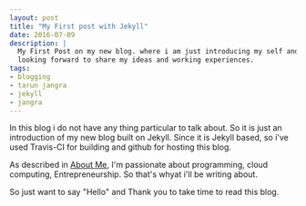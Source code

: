 ```yaml
---
layout: post
title: "My First post with Jekyll"
date: 2016-07-09
description: |
  My First Post on my new blog. where i am just introducing my self and 
  looking forward to share my ideas and working experiences.
tags:
- blogging
- tarun jangra
- jekyll
- jangra
---
```


In this blog i do not have any thing particular to talk about. So it is just an introduction
of my new blog built on Jekyll. Since it is Jekyll based, so i've used Travis-CI for building
and github for hosting this blog.

As described in [About Me](/about-me.html), I'm passionate about programming, cloud computing,
Entrepreneurship. So that's whyat i'll be writing about.

So just want to say "Hello" and Thank you to take time to read this blog.